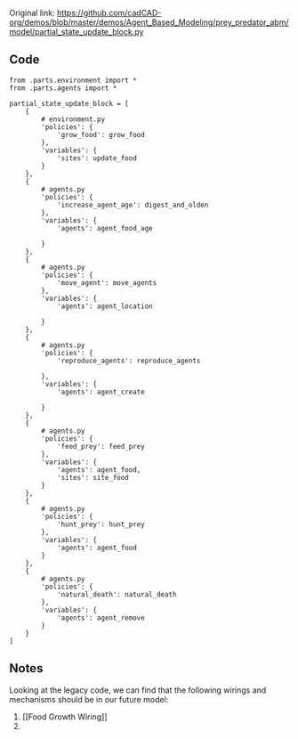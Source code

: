Original link: https://github.com/cadCAD-org/demos/blob/master/demos/Agent_Based_Modeling/prey_predator_abm/model/partial_state_update_block.py

## Code

```
from .parts.environment import *
from .parts.agents import *

partial_state_update_block = [
    {
        # environment.py
        'policies': {
            'grow_food': grow_food
        },
        'variables': {
            'sites': update_food
        }
    },
    {
        # agents.py
        'policies': {
            'increase_agent_age': digest_and_olden
        },
        'variables': {
            'agents': agent_food_age

        }
    },
    {
        # agents.py
        'policies': {
            'move_agent': move_agents
        },
        'variables': {
            'agents': agent_location

        }
    },
    {
        # agents.py
        'policies': {
            'reproduce_agents': reproduce_agents

        },
        'variables': {
            'agents': agent_create

        }
    },
    {
        # agents.py
        'policies': {
            'feed_prey': feed_prey
        },
        'variables': {
            'agents': agent_food,
            'sites': site_food
        }
    },
    {
        # agents.py
        'policies': {
            'hunt_prey': hunt_prey
        },
        'variables': {
            'agents': agent_food
        }
    },
    {
        # agents.py
        'policies': {
            'natural_death': natural_death
        },
        'variables': {
            'agents': agent_remove
        }
    }
]
```


## Notes

Looking at the legacy code, we can find that the following wirings and mechanisms should be in our future model:

1. [[Food Growth Wiring]]
2. 